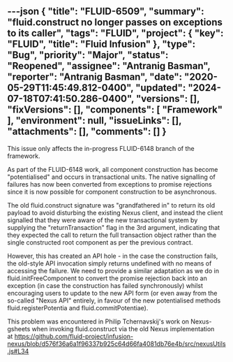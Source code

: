---json
{
  "title": "FLUID-6509",
  "summary": "fluid.construct no longer passes on exceptions to its caller",
  "tags": "FLUID",
  "project": {
    "key": "FLUID",
    "title": "Fluid Infusion"
  },
  "type": "Bug",
  "priority": "Major",
  "status": "Reopened",
  "assignee": "Antranig Basman",
  "reporter": "Antranig Basman",
  "date": "2020-05-29T11:45:49.812-0400",
  "updated": "2024-07-18T07:41:50.286-0400",
  "versions": [],
  "fixVersions": [],
  "components": [
    "Framework"
  ],
  "environment": null,
  "issueLinks": [],
  "attachments": [],
  "comments": []
}
---
This issue only affects the in-progress FLUID-6148 branch of the framework.

As part of the FLUID-6148 work, all component construction has become "potentialised" and occurs in transactional units. The native signalling of failures has now been converted from exceptions to promise rejections since it is now possible for component construction to be asynchronous. 

The old fluid.construct signature was "grandfathered in" to return its old payload to avoid disturbing the existing Nexus client, and instead the client signalled that they were aware of the new transactional system by supplying the "returnTransaction" flag in the 3rd argument, indicating that they expected the call to return the full transaction object rather than the single constructed root component as per the previous contract.

However, this has created an API hole - in the case the construction fails, the old-style API invocation simply returns undefined with no means of accessing the failure. We need to provide a similar adaptation as we do in fluid.initFreeComponent to convert the promise rejection back into an exception (in case the construction has failed synchronously) whilst encouraging users to update to the new API form (or even away from the so-called "Nexus API" entirely, in favour of the new potentialised methods fluid.registerPotentia and fluid.commitPotentiae).

This problem was encountered in Philip Tchernavskij's work on Nexus-gsheets when invoking fluid.construct via the old Nexus implementation at <https://github.com/fluid-project/infusion-nexus/blob/d576f36a6a1f96337b925c64d66fa4081db76e4b/src/nexusUtils.js#L34>

        